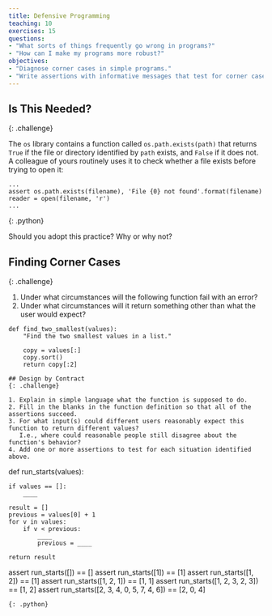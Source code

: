 ```yaml
---
title: Defensive Programming
teaching: 10
exercises: 15
questions:
- "What sorts of things frequently go wrong in programs?"
- "How can I make my programs more robust?"
objectives:
- "Diagnose corner cases in simple programs."
- "Write assertions with informative messages that test for corner cases in simple programs."
---
```

## Is This Needed?
{: .challenge}

The `os` library contains a function called `os.path.exists(path)`
that returns `True` if the file or directory identified by `path` exists,
and `False` if it does not.
A colleague of yours routinely uses it to check whether a file exists
before trying to open it:

~~~
...
assert os.path.exists(filename), 'File {0} not found'.format(filename)
reader = open(filename, 'r')
...
~~~
{: .python}

Should you adopt this practice?
Why or why not?

## Finding Corner Cases
{: .challenge}

1. Under what circumstances will the following function fail with an error?
2. Under what circumstances will it return something other than what the user would expect?

~~~
def find_two_smallest(values):
    "Find the two smallest values in a list."

    copy = values[:]
    copy.sort()
    return copy[:2]

## Design by Contract
{: .challenge}

1. Explain in simple language what the function is supposed to do.
2. Fill in the blanks in the function definition so that all of the assertions succeed.
3. For what input(s) could different users reasonably expect this function to return different values?
   I.e., where could reasonable people still disagree about the function's behavior?
4. Add one or more assertions to test for each situation identified above.

~~~
def run_starts(values):

    if values == []:
        ____

    result = []
    previous = values[0] + 1
    for v in values:
        if v < previous:
            ____
            previous = ____

    return result

assert run_starts([]) == []
assert run_starts([1]) == [1]
assert run_starts([1, 2]) == [1]
assert run_starts([1, 2, 1]) == [1, 1]
assert run_starts([1, 2, 3, 2, 3]) == [1, 2]
assert run_starts([2, 3, 4, 0, 5, 7, 4, 6]) == [2, 0, 4]
~~~
{: .python}

